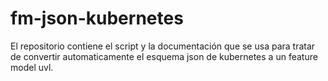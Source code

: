 # fm-json-kubernetes

El repositorio contiene el script y la documentación que se usa para tratar de convertir automaticamente el esquema json de kubernetes a un feature model uvl. 